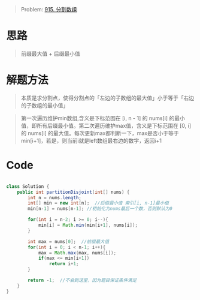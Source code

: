 > Problem: [915. 分割数组](https://leetcode.cn/problems/partition-array-into-disjoint-intervals/description/)

# 思路
> 前缀最大值 + 后缀最小值

# 解题方法
> 本质是求分割点，使得分割点的「左边的子数组的最大值」小于等于「右边的子数组的最小值」

> 第一次遍历维护min数组,含义是下标范围在 [i, n - 1] 的 nums[i] 的最小值，即所有后缀最小值。第二次遍历维护max值，含义是下标范围在 [0, i] 的 nums[i] 的最大值。每次更新max都判断一下，max是否小于等于min[i+1]，若是，则当前i就是left数组最右边的数字，返回i+1


# Code
```Java

class Solution {
    public int partitionDisjoint(int[] nums) {
        int n = nums.length;
        int[] min = new int[n];  //后缀最小值 索引[i, n-1]最小值
        min[n-1] = nums[n-1]; //初始化为nums最后一个数，否则默认为0

        for(int i = n-2; i >= 0; i--){
            min[i] = Math.min(min[i+1], nums[i]);
        }

        int max = nums[0];  //前缀最大值
        for(int i = 0; i < n-1; i++){
            max = Math.max(max, nums[i]);
            if(max <= min[i+1])
                return i+1;
        }

        return -1;  //不会到这里，因为题目保证条件满足
    }
}
```
